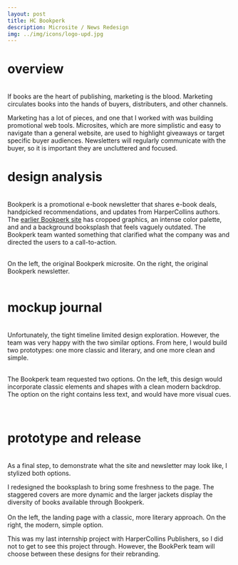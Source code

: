 ```yaml
---
layout: post
title: HC Bookperk
description: Microsite / News Redesign
img: ../img/icons/logo-upd.jpg
---
```


# overview
<br/> If books are the heart of publishing, marketing is the blood. Marketing circulates books into the hands of buyers, distributers, and other channels. 

Marketing has a lot of pieces, and one that I worked with was building promotional web tools. Microsites, which are more simplistic and easy to navigate than a general website, are used to highlight giveaways or target specific buyer audiences. Newsletters will regularly communicate with the buyer, so it is important they are uncluttered and focused. <br/>

# design analysis 
<br/> Bookperk is a promotional e-book newsletter that shares e-book deals, handpicked recommendations, and updates from HarperCollins authors. The [earlier Bookperk site](http://www.bookperk.com/) has cropped graphics, an intense color palette, and and a background booksplash that feels vaguely outdated. The Bookperk team wanted something that clarified what the company was and directed the users to a call-to-action.  

<div class="imag_row">
	<img class="col one-alt" src="../../img/bookperk/landingpage.jpg" alt=""/>
	<img class="col one-alt" src="../../img/bookperk/letter.png" object-fit = "fill" alt="" />
</div>
<div class="col three caption">
On the left, the original Bookperk microsite. On the right, the original Bookperk newsletter.
</div><br/>

# mockup journal 
<br/> Unfortunately, the tight timeline limited design exploration. However, the team was very happy with the two similar options. From here, I would build two prototypes: one more classic and literary, and one more clean and simple. 

<div class="imag_row">
	<img class="col one-alt" src="../../img/bookperk/1-timeless.jpg" alt="" />
	<img class="col one-alt" src="../../img/bookperk/2-modern.jpg" object-fit = "fill" alt="" />
</div>
<div class="col three caption">
The Bookperk team requested two options. On the left, this design would incorporate classic elements and shapes with a clean modern backdrop. The option on the right contains less text, and would have more visual cues. 
</div>
<br/>
<br/>

# prototype and release
<br/> As a final step, to demonstrate what the site and newsletter may look like, I stylized both options.

<div class="imag_row">
	<img class="col three" src="../../img/bookperk/booksplash.jpg" alt="" />
</div>
<div class="col three caption">
I redesigned the booksplash to bring some freshness to the page. The staggered covers are more dynamic and the larger jackets display the diversity of books available through Bookperk. </div>


<div class="imag_row">
	<img class="col one-alt" src="../../img/bookperk/landingpage-classic.jpg" alt="" />
	<img class="col one-alt" src="../../img/bookperk/landingpage-modern.jpg" alt="" />
</div>
<div class="col three caption">
On the left, the landing page with a classic, more literary approach. On the right, the modern, simple option. </div>

This was my last internship project with HarperCollins Publishers, so I did not to get to see this project through. However, the BookPerk team will choose between these designs for their rebranding.
